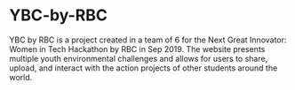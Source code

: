 # YBC-by-RBC
YBC by RBC is a project created in a team of 6 for the Next Great Innovator: Women in Tech Hackathon by RBC in Sep 2019. The website presents multiple youth environmental challenges and allows for users to share, upload, and interact with the action projects of other students around the world. 
